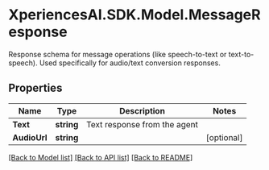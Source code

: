 # XperiencesAI.SDK.Model.MessageResponse
Response schema for message operations (like speech-to-text or text-to-speech). Used specifically for audio/text conversion responses.

## Properties

Name | Type | Description | Notes
------------ | ------------- | ------------- | -------------
**Text** | **string** | Text response from the agent | 
**AudioUrl** | **string** |  | [optional] 

[[Back to Model list]](../../README.md#documentation-for-models) [[Back to API list]](../../README.md#documentation-for-api-endpoints) [[Back to README]](../../README.md)

